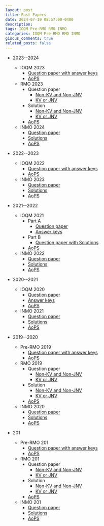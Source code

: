 ```yaml
---
layout: post
title: Past Papers
date: 2024-07-19 08:57:00-0400
description: 
tags: IOQM Pre-RMO RMO INMO
categories: IOQM Pre-RMO RMO INMO
giscus_comments: true
related_posts: false
---
```


- 2023--2024
    - IOQM 2023
        - [Question paper with answer keys](https://www.mtai.org.in/wp-content/uploads/2023/09/IOQM_Sep_2023_Question-paper-with-answer-key.pdf)
        - [AoPS](https://artofproblemsolving.com/community/c3531959_202324_ioqm_india)
    - RMO 2023
        - Question paper
            - [Non-KV and Non-JNV](https://olympiads.hbcse.tifr.res.in/wp-content/uploads/2023/10/rmo-combined.pdf)
            - [KV or JNV](https://olympiads.hbcse.tifr.res.in/wp-content/uploads/2023/10/KVJNV_Bilingual.pdf)
        - Solution
            - [Non-KV and Non-JNV](https://olympiads.hbcse.tifr.res.in/wp-content/uploads/2023/11/NonKV-or-Non-JNV.pdf)
            - [KV or JNV](https://olympiads.hbcse.tifr.res.in/wp-content/uploads/2023/11/KV-n-JNV.pdf)
        - [AoPS](https://artofproblemsolving.com/community/c3604832_2023_india_regional_mathematical_olympiad)
    - INMO 2024
        - [Question paper](https://olympiads.hbcse.tifr.res.in/wp-content/uploads/2024/03/INMO2024-Q.-Paper.pdf)
        - [Solutions](https://olympiads.hbcse.tifr.res.in/wp-content/uploads/2024/02/INMO_2024_final_solutions.pdf)
        - [AoPS](https://artofproblemsolving.com/community/c3733470_2024_india_national_olympiad)

- 2022--2023
    - IOQM 2022
        - [Question paper with answer keys](https://olympiads.hbcse.tifr.res.in/wp-content/uploads/2022/12/IOQM_22_finalversion_for_publish.pdf)
        - [AoPS](https://artofproblemsolving.com/community/c3007444_2022_ioqm_india)
    - INMO 2023
        - [Question paper](https://olympiads.hbcse.tifr.res.in/wp-content/uploads/2023/01/INMO23_qp.pdf)
        - [Solutions](https://olympiads.hbcse.tifr.res.in/wp-content/uploads/2023/03/solutions.pdf)
        - [AoPS](https://artofproblemsolving.com/community/c3259889_2023_india_national_olympiad)

- 2021--2022
    - IOQM 2021
        - Part A
            - [Question paper](https://olympiads.hbcse.tifr.res.in/wp-content/uploads/2022/07/IOQM2021_partA_final.pdf)
            - [Answer keys](https://olympiads.hbcse.tifr.res.in/wp-content/uploads/2022/07/IOQM-Part-A-answer-key-.pdf)
        - Part B
            - [Question paper with Solutions](https://olympiads.hbcse.tifr.res.in/wp-content/uploads/2022/07/Part_B_2022_Solutions_revised.pdf)
        - [AoPS]()
    - INMO 2022
        - [Question paper]()
        - [Solutions]()
        - [AoPS](https://artofproblemsolving.com/community/c3006124_2022_india_national_olympiad)

- 2020--2021
    - IOQM 2020
        - [Question paper](https://olympiads.hbcse.tifr.res.in/wp-content/uploads/2021/03/IOQM-question-paper.pdf)
        - [Answer keys](https://olympiads.hbcse.tifr.res.in/wp-content/uploads/2021/03/IOQM2021Anskey.pdf)
        - [AoPS]()
    - INMO 2021
        - [Question paper](https://olympiads.hbcse.tifr.res.in/wp-content/uploads/2021/03/INMO21FINAL.pdf)
        - [Solutions](https://olympiads.hbcse.tifr.res.in/wp-content/uploads/2021/04/INMO_2021_solutions.pdf)
        - [AoPS]()

- 2019--2020
    - Pre-RMO 2019
        - [Question paper with answer keys]()
        - [AoPS]()
    - RMO 2019
        - Question paper
            - [Non-KV and Non-JNV]()
            - [KV or JNV]()
        - Solution
            - [Non-KV and Non-JNV]()
            - [KV or JNV]()
        - [AoPS]()
    - INMO 2020
        - [Question paper]()
        - [Solutions]()
        - [AoPS]()

- 201
    - Pre-RMO 201
        - [Question paper with answer keys]()
        - [AoPS]()
    - RMO 201
        - Question paper
            - [Non-KV and Non-JNV]()
            - [KV or JNV]()
        - Solution
            - [Non-KV and Non-JNV]()
            - [KV or JNV]()
        - [AoPS]()
    - INMO 201
        - [Question paper]()
        - [Solutions]()
        - [AoPS]()


